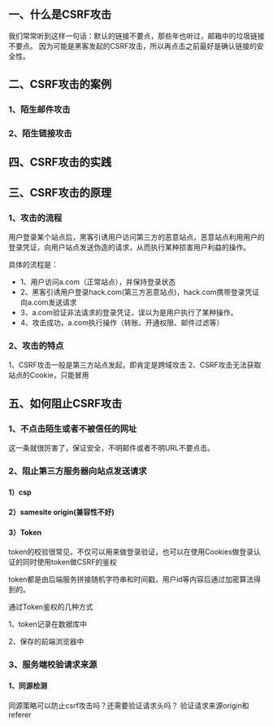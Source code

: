 ## 一、什么是CSRF攻击

我们常常听到这样一句话：默认的链接不要点，那些年也听过，邮箱中的垃圾链接不要点。
因为可能是黑客发起的CSRF攻击，所以再点击之前最好是确认链接的安全性。

## 二、CSRF攻击的案例

### 1、陌生邮件攻击

### 2、陌生链接攻击

## 四、CSRF攻击的实践



## 三、CSRF攻击的原理

### 1、攻击的流程

用户登录某个站点后，黑客引诱用户访问第三方的恶意站点，恶意站点利用用户的登录凭证，向用户站点发送伪造的请求，从而执行某种损害用户利益的操作。

具体的流程是：
- 1、用户访问a.com（正常站点），并保持登录状态
- 2、黑客引诱用户登录hack.com(第三方恶意站点)，hack.com携带登录凭证向a.com发送请求
- 3、a.com验证非法请求的登录凭证，误以为是用户执行了某种操作。
- 4、攻击成功，a.com执行操作（转账、开通权限、邮件过滤等）

### 2、攻击的特点

1、CSRF攻击一般是第三方站点发起，即肯定是跨域攻击
2、CSRF攻击无法获取站点的Cookie，只能冒用

## 五、如何阻止CSRF攻击

### 1、不点击陌生或者不被信任的网址

这一条就很厉害了，保证安全，不明邮件或者不明URL不要点击。

### 2、阻止第三方服务器向站点发送请求

#### 1）csp

#### 2）samesite origin(兼容性不好)

#### 3）Token

token的校验很常见，不仅可以用来做登录验证，也可以在使用Cookies做登录认证的同时使用token做CSRF的鉴权

token都是由后端服务拼接随机字符串和时间戳，用户id等内容后通过加密算法得到的。

通过Token鉴权的几种方式

1、token记录在数据库中

2、保存的前端浏览器中

### 3、服务端校验请求来源

#### 1、同源检测
同源策略可以防止csrf攻击吗？还需要验证请求头吗？
验证请求来源origin和referer
